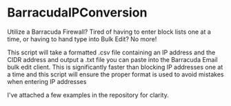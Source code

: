 # BarracudaIPConversion
Utilize a Barracuda Firewall? Tired of having to enter block lists one at a time, or having to hand type into Bulk Edit? No more!

This script will take a formatted .csv file containing an IP address and the CIDR address and output a .txt file you can paste into the Barracuda Email bulk edit client. This is significantly faster than blocking IP addresses one at a time and this script will ensure the proper format is used to avoid mistakes when entering IP addresses

I've attached a few examples in the repository for clarity.
